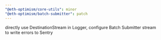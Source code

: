 ```yaml
---
"@eth-optimism/core-utils": minor
"@eth-optimism/batch-submitter": patch
---
```


directly use DestinationStream in Logger, configure Batch Submitter stream to write errors to Sentry
